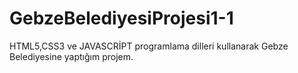 # GebzeBelediyesiProjesi1-1
HTML5,CSS3 ve JAVASCRİPT programlama dilleri kullanarak Gebze Belediyesine yaptığım projem.
